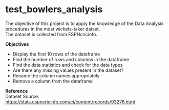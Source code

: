 # test_bowlers_analysis
The objective of this project is to apply the knowledge of the Data Analysis procedures in the most wickets-taker datset. 
<br>The dataset is collected from ESPNcricinfo.

__Objectives__
- Display the first 10 rows of the dataframe
- Find the number of rows and columns in the dataframe
- Find the data statistics and check for the data types
- Are there any missing values present in the dataset?
- Rename the column names appropriately
- Remove a column from the dataframe

__Reference__
<br> Dataset Source: https://stats.espncricinfo.com/ci/content/records/93276.html
